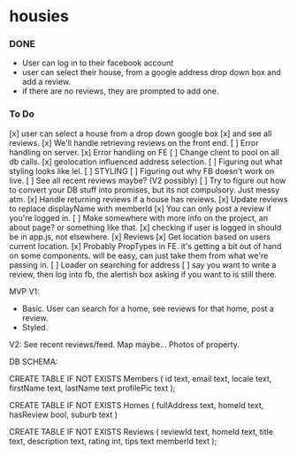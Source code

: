# housies

### DONE
- User can log in to their facebook account
- user can select their house, from a google address drop down box and add a review.
- if there are no reviews, they are prompted to add one.

### To Do
[x] user can select a house from a drop down google box
[x] and see all reviews.
[x] We'll handle retrieving reviews on the front end.
[ ] Error handling on server.
[x] Error handling on FE
[ ] Change client to pool on all db calls.
[x] geolocation influenced address selection.
[ ] Figuring out what styling looks like lel.
[ ] STYLING 
[ ] Figuring out why FB doesn't work on live.
[ ] See all recent reviews maybe? (V2 possibly)
[ ] Try to figure out how to convert your DB stuff into promises, but its not compulsory. Just messy atm.
[x] Handle returning reviews if a house has reviews.
[x] Update reviews to replace displayName with memberId
[x] You can only post a review if you're logged in.
[ ] Make somewhere with more info on the project, an about page? or something like that.
[x] checking if user is logged in should be in app.js, not elsewhere.
[x] Reviews
[x] Get location based on users current location.
[x] Probably PropTypes in FE. it's getting a bit out of hand on some components. will be easy, can just take them from what we're passing in.
[ ] Loader on searching for address
[ ] say you want to write a review, then log into fb, the alertish box asking if you want to is still there. 

MVP V1:
- Basic. User can search for a home, see reviews for that home, post a review.
- Styled.

V2: See recent reviews/feed. Map maybe... Photos of property.


DB SCHEMA: 

CREATE TABLE IF NOT EXISTS Members (
  id text,
  email text,
  locale text,
  firstName text,
  lastName text
  profilePic text
);

CREATE TABLE IF NOT EXISTS Homes (
  fullAddress text,
  homeId text,
  hasReview bool,
  suburb text
)

CREATE TABLE IF NOT EXISTS Reviews (
  reviewId text,
  homeId text,
  title text,
  description text,
  rating int,
  tips text
  memberId text
);